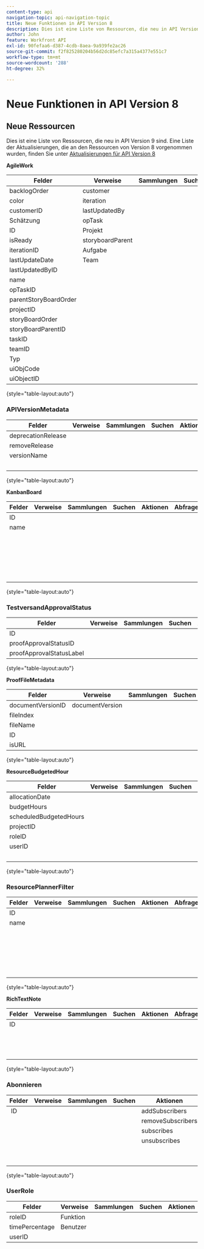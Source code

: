 ```yaml
---
content-type: api
navigation-topic: api-navigation-topic
title: Neue Funktionen in API Version 8
description: Dies ist eine Liste von Ressourcen, die neu in API Version 9 sind. Eine Liste der Aktualisierungen, die an den Ressourcen von Version 8 vorgenommen wurden, finden Sie unter Aktualisierungen von API Version 8 .
author: John
feature: Workfront API
exl-id: 90fefaa6-d387-4cdb-8aea-9a939fe2ac26
source-git-commit: f2f825280204b56d2dc85efc7a315a4377e551c7
workflow-type: tm+mt
source-wordcount: '288'
ht-degree: 32%

---
```


# Neue Funktionen in API Version 8

## Neue Ressourcen

Dies ist eine Liste von Ressourcen, die neu in API Version 9 sind. Eine Liste der Aktualisierungen, die an den Ressourcen von Version 8 vorgenommen wurden, finden Sie unter [Aktualisierungen für API Version 8](../../wf-api/api/new-api-version-8-updates.md)

**AgileWork**

| Felder | Verweise | Sammlungen | Suchen | Aktionen | Abfragen | Vorgänge |
|---|---|---|---|---|---|---|
| backlogOrder | customer |   |   | bulkCopy  |   | KOPIE |
| color | iteration  |   |   |   |   | COUNT |
| customerID | lastUpdatedBy |   |   |   |   | LÖSCHEN |
| Schätzung | opTask |   |   |   |   | BEARBEITEN |
| ID | Projekt |   |   |   |   | GET  |
| isReady | storyboardParent |   |   |   |   | BERICHT |
| iterationID | Aufgabe |   |   |   |   | SEARCH |
| lastUpdateDate | Team |   |   |   |   |   |
| lastUpdatedByID |   |   |   |   |   |   |
| name |   |   |   |   |   |   |
| opTaskID |   |   |   |   |   |   |
| parentStoryBoardOrder |   |   |   |   |   |   |
| projectID |   |   |   |   |   |   |
| storyBoardOrder |   |   |   |   |   |   |
| storyBoardParentID |   |   |   |   |   |   |
| taskID  |   |   |   |   |   |   |
| teamID |   |   |   |   |   |   |
| Typ |   |   |   |   |   |   |
| uiObjCode |   |   |   |   |   |   |
| uiObjectID |   |   |   |   |   |   |

{style=&quot;table-layout:auto&quot;}

### APIVersionMetadata

| Felder | Verweise | Sammlungen | Suchen | Aktionen | Abfragen | Vorgänge |
|---|---|---|---|---|---|---|
| deprecationRelease |   |   |   |   |   | COUNT  |
| removeRelease |   |   |   |   |   | GET |
| versionName |   |   |   |   |   | BERICHT |
|   |   |   |   |   |   | SEARCH |

{style=&quot;table-layout:auto&quot;}

**KanbanBoard**

| Felder | Verweise | Sammlungen | Suchen | Aktionen | Abfragen | Vorgänge |
|---|---|---|---|---|---|---|
| ID |   |   |   |   |   | HINZUFÜGEN |
| name |   |   |   |   |   | COUNT |
|   |   |   |   |   |   | LÖSCHEN |
|   |   |   |   |   |   | BEARBEITEN |
|   |   |   |   |   |   | GET |
|   |   |   |   |   |   | BERICHT |
|   |   |   |   |   |   | SEARCH |

{style=&quot;table-layout:auto&quot;}

### TestversandApprovalStatus

| Felder | Verweise | Sammlungen | Suchen | Aktionen | Abfragen | Vorgänge |
|---|---|---|---|---|---|---|
| ID |   |   |   |   |   |   |
| proofApprovalStatusID |   |   |   |   |   |   |
| proofApprovalStatusLabel |   |   |   |   |   |   |

{style=&quot;table-layout:auto&quot;}

**ProofFileMetadata**

| Felder | Verweise | Sammlungen | Suchen | Aktionen | Abfragen | Vorgänge |
|---|---|---|---|---|---|---|
| documentVersionID | documentVersion |   |   |   |   |   |
| fileIndex |   |   |   |   |   |   |
| fileName |   |   |   |   |   |   |
| ID |   |   |   |   |   |   |
| isURL |   |   |   |   |   |   |

{style=&quot;table-layout:auto&quot;}

**ResourceBudgetedHour**

| Felder | Verweise | Sammlungen | Suchen | Aktionen | Abfragen | Vorgänge |
|---|---|---|---|---|---|---|
| allocationDate |   |   |   |   |   | HINZUFÜGEN |
| budgetHours |   |   |   |   |   | COUNT |
| scheduledBudgetedHours |   |   |   |   |   | LÖSCHEN |
| projectID |   |   |   |   |   | BEARBEITEN |
| roleID |   |   |   |   |   | GET |
| userID |   |   |   |   |   | BERICHT |
|   |   |   |   |   |   | SEARCH |

{style=&quot;table-layout:auto&quot;}

### ResourcePlannerFilter

| Felder | Verweise | Sammlungen | Suchen | Aktionen | Abfragen | Vorgänge |
|---|---|---|---|---|---|---|
| ID |   |   |   |   |   | HINZUFÜGEN |
| name |   |   |   |   |   | COUNT |
|   |   |   |   |   |   | LÖSCHEN |
|   |   |   |   |   |   | BEARBEITEN |
|   |   |   |   |   |   | GET |
|   |   |   |   |   |   | BERICHT |
|   |   |   |   |   |   | SEARCH |

{style=&quot;table-layout:auto&quot;}

**RichTextNote**

| Felder | Verweise | Sammlungen | Suchen | Aktionen | Abfragen | Vorgänge |
|---|---|---|---|---|---|---|
| ID |   |   |   |   |   | COUNT |
|   |   |   |   |   |   | GET |
|   |   |   |   |   |   | BERICHT |
|   |   |   |   |   |   | SEARCH |

{style=&quot;table-layout:auto&quot;}

### Abonnieren

| Felder | Verweise | Sammlungen | Suchen | Aktionen | Abfragen | Vorgänge |
|---|---|---|---|---|---|---|
|  ID |   |   |   | addSubscribers | subscribers | HINZUFÜGEN |
|   |   |   |   | removeSubscribers |   | COUNT  |
|   |   |   |   | subscribes |   | LÖSCHEN |
|   |   |   |   | unsubscribes |   | GET |
|   |   |   |   |   |   | BERICHT |
|   |   |   |   |   |   | SEARCH |

{style=&quot;table-layout:auto&quot;}

### UserRole

| Felder | Verweise | Sammlungen | Suchen | Aktionen | Abfragen | Vorgänge |
|---|---|---|---|---|---|---|
| roleID | Funktion |   |   |   |   |   |
| timePercentage | Benutzer |   |   |   |   |   |
| userID |   |   |   |   |   |   |
